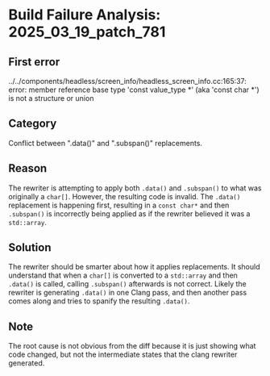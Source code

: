# Build Failure Analysis: 2025_03_19_patch_781

## First error

../../components/headless/screen_info/headless_screen_info.cc:165:37: error: member reference base type 'const value_type *' (aka 'const char *') is not a structure or union

## Category
Conflict between ".data()" and ".subspan()" replacements.

## Reason
The rewriter is attempting to apply both `.data()` and `.subspan()` to what was originally a `char[]`. However, the resulting code is invalid. The `.data()` replacement is happening first, resulting in a `const char*` and then `.subspan()` is incorrectly being applied as if the rewriter believed it was a `std::array`.

## Solution
The rewriter should be smarter about how it applies replacements. It should understand that when a `char[]` is converted to a `std::array` and then `.data()` is called, calling `.subspan()` afterwards is not correct. Likely the rewriter is generating `.data()` in one Clang pass, and then another pass comes along and tries to spanify the resulting `.data()`.

## Note
The root cause is not obvious from the diff because it is just showing what code changed, but not the intermediate states that the clang rewriter generated.